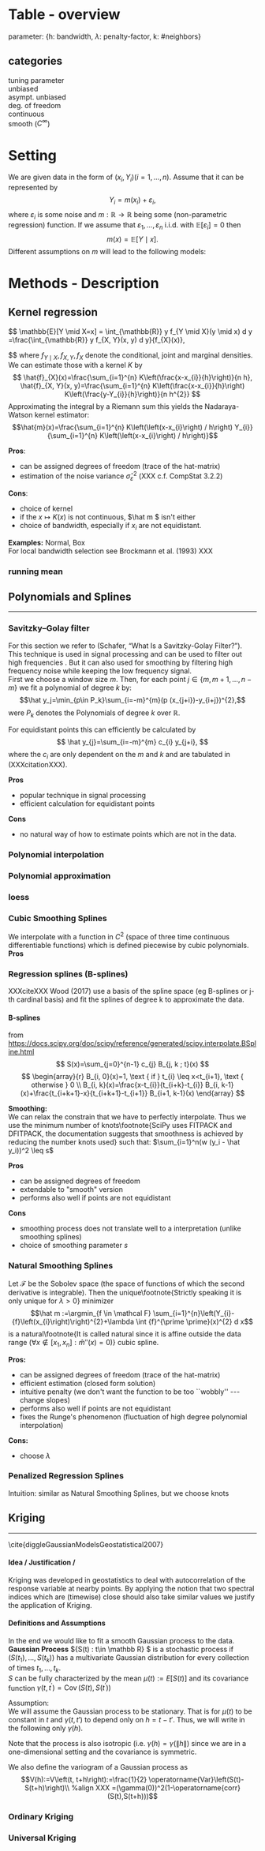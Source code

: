 # Table - overview
parameter: {h: bandwidth, $\lambda$: penalty-factor, k: #neighbors}



## categories
tuning parameter  
unbiased  
asympt. unbiased  
deg. of freedom  
continuous  
smooth ($C^\infty$)  


# Setting
We are given data in the form of $\left(x_{i}, Y_{i}\right)(i=1, \ldots, n)$. Assume that it can be represented by 
$$
Y_{i}=m\left(x_{i}\right)+\varepsilon_{i},
$$
where $\varepsilon_i$ is some noise and $m: \mathbb{R} \rightarrow \mathbb{R}$ being some (non-parametric regression) function. If we assume that $\varepsilon_{1}, \ldots, \varepsilon_{n}$ i.i.d. with $\mathbb{E}\left[\varepsilon_{i}\right]=0$ then 
$$m(x)=\mathbb{E}[Y \mid x].$$ 
Different assumptions on $m$ will lead to the following models:

# Methods - Description
## Kernel regression
$$
\mathbb{E}[Y \mid X=x]
= \int_{\mathbb{R}} y f_{Y \mid X}(y \mid x) d y
=\frac{\int_{\mathbb{R}} y f_{X, Y}(x, y) d y}{f_{X}(x)},
 
$$
where $f_{Y \mid X}, f_{X, Y}, f_{X}$ denote the conditional, joint and marginal densities. 
We can estimate those with a kernel $K$ by
$$
\hat{f}_{X}(x)=\frac{\sum_{i=1}^{n} K\left(\frac{x-x_{i}}{h}\right)}{n h}, \hat{f}_{X, Y}(x, y)=\frac{\sum_{i=1}^{n} K\left(\frac{x-x_{i}}{h}\right) K\left(\frac{y-Y_{i}}{h}\right)}{n h^{2}}
$$
Approximating the integral by a Riemann sum this yields the Nadaraya-Watson kernel estimator:
$$\hat{m}(x)=\frac{\sum_{i=1}^{n} K\left(\left(x-x_{i}\right) / h\right) Y_{i}}{\sum_{i=1}^{n} K\left(\left(x-x_{i}\right) / h\right)}$$

**Pros**:
- can be assigned degrees of freedom (trace of the hat-matrix)
- estimation of the noise variance $\hat \sigma_\varepsilon^2$ (XXX c.f. CompStat 3.2.2)

**Cons**:  
- choice of kernel
- if the $x \mapsto K(x)$ is not continuous, $\hat m $ isn't either
- choice of bandwidth, especially if $x_i$ are not equidistant. 

**Examples:**
Normal, Box  
For local bandwidth selection see Brockmann et al. (1993) XXX

### running mean



## Polynomials and Splines
---
### Savitzky–Golay filter
For this section we refer to (Schafer, “What Is a Savitzky-Golay Filter?”). This technique is used in signal processing and can be used to filter out high frequencies . But it can also used for smoothing by filtering high frequency noise while keeping the low frequency signal.  
First we choose a window size $m$. Then, for each point $j \in \{m, m+1, \dots, n-m\}$ we fit a polynomial of degree $k$ by:
$$\hat y_j=\min_{p\in P_k}\sum_{i=-m}^{m}(p (x_{j+i})-y_{i+j})^{2},$$ 
were $P_k$ denotes the Polynomials of degree $k$ over $\mathbb R$.

For equidistant points this can efficiently be calculated by 
$$
\hat y_{j}=\sum_{i=-m}^{m} c_{i} y_{j+i},
$$
where the $c_i$ are only dependent on the $m$ and $k$ and are tabulated in (XXXcitationXXX).

**Pros**
- popular technique in signal processing
- efficient calculation for equidistant points

**Cons**
- no natural way of how to estimate points which are not in the data.

### Polynomial interpolation 

### Polynomial approximation
 
### loess

### Cubic Smoothing Splines
We interpolate with a function in $C^2$ (space of three time continuous differentiable functions) which is defined piecewise by cubic polynomials.
**Pros**
### Regression splines (B-splines)
XXXciteXXX Wood (2017)
use a basis of the spline space (eg B-splines or j-th cardinal basis) and fit the splines of degree k to approximate the data.  

#### B-splines
from https://docs.scipy.org/doc/scipy/reference/generated/scipy.interpolate.BSpline.html
$$
S(x)=\sum_{j=0}^{n-1} c_{j} B_{j, k ; t}(x)
$$
$$
\begin{array}{r}
B_{i, 0}(x)=1, \text { if } t_{i} \leq x<t_{i+1}, \text { otherwise } 0 \\
B_{i, k}(x)=\frac{x-t_{i}}{t_{i+k}-t_{i}} B_{i, k-1}(x)+\frac{t_{i+k+1}-x}{t_{i+k+1}-t_{i+1}} B_{i+1, k-1}(x)
\end{array}
$$

**Smoothing:**  
We can relax the constrain that we have to perfectly interpolate. Thus we use the minimum number of knots\footnote{SciPy uses FITPACK and DFITPACK, the documentation suggests that smoothness is achieved by reducing the number knots used} such that:
$\sum_{i=1}^n(w (y_i - \hat y_i))^2 \leq s$

**Pros**
- can be assigned degrees of freedom
- extendable to "smooth" version
- performs also well if points are not equidistant

**Cons**
- smoothing process does not translate well to a interpretation (unlike smoothing splines)
- choice of smoothing parameter $s$

### Natural Smoothing Splines
Let $\mathcal F$ be the Sobolev space (the space of functions of which the second derivative is integrable). Then the unique\footnote{Strictly speaking it is only unique for $\lambda > 0$} minimizer 
$$\hat m :=\argmin_{f \in \mathcal F} \sum_{i=1}^{n}\left(Y_{i}-{f}\left(x_{i}\right)\right)^{2}+\lambda \int {f}^{\prime \prime}(x)^{2} d x$$
is a natural\footnote{It is called natural since it is affine outside the data range ($\forall x\notin [x_1, x_n]:\hat m''(x) = 0$)} cubic spline.

**Pros:**  
- can be assigned degrees of freedom (trace of the hat-matrix)
- efficient estimation (closed form solution)
- intuitive penalty (we don't want the function to be too ``wobbly'' --- change slopes)
- performs also well if points are not equidistant
- fixes the Runge's phenomenon (fluctuation of high degree polynomial interpolation)

**Cons:**
- choose $\lambda$

### Penalized Regression Splines
Intuition: similar as Natural Smoothing Splines, but we choose knots

## Kriging
---
\cite{diggleGaussianModelsGeostatistical2007}

#### Idea / Justification /
Kriging was developed in geostatistics to deal with autocorrelation of the response variable at nearby points. By applying the notion that two spectral indices which are (timewise) close should also take similar values we justify the application of Kriging.

#### Definitions and Assumptions
In the end we would like to fit a smooth Gaussian process to the data. 
**Gaussian Process** $\{S(t) : t\in \mathbb R\} $ is a stochastic process if $(S(t_1),\dots,S(t_k))$ has a multivariate Gaussian distribution for every collection of times ${t_1, \dots , t_k}$.   
$S$ can be fully characterized by the mean $\mu(t):=E[S(t)]$ and its covariance function $\gamma\left(t, t^{\prime}\right)=\operatorname{Cov}\left(S(t), S\left(t^{\prime}\right)\right)$

Assumption:  
We will assume the Gaussian process to be stationary. That is for $\mu(t)$ to be constant in $t$ and $\gamma(t,t')$ to depend only on $h=t-t'$. Thus, we will write in the following only $\gamma(h)$.

Note that the process is also isotropic (i.e. $\gamma(h)=\gamma(\|h\|$) since we are in a one-dimensional setting and the covariance is symmetric. 

We also define the variogram of a Gaussian process as 
$$V(h):=V\left(t, t+h\right):=\frac{1}{2} \operatorname{Var}\left(S(t)-S(t+h)\right)\\ %align XXX
=(\gamma(0))^2(1-\operatorname{corr}(S(t),S(t+h)))$$





### Ordinary Kriging
### Universal Kriging
